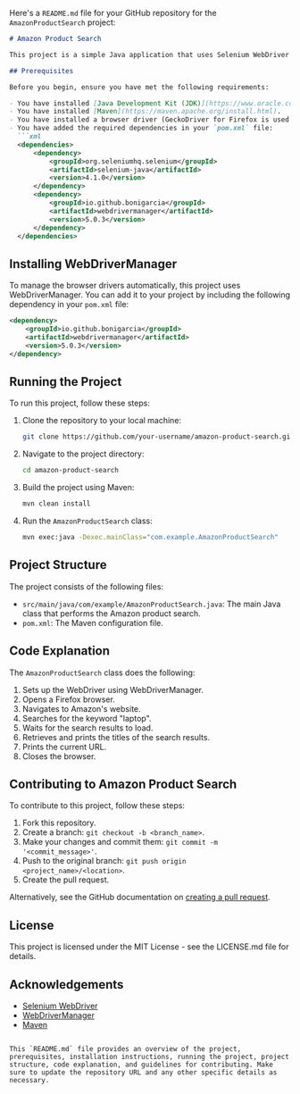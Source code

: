 Here's a `README.md` file for your GitHub repository for the `AmazonProductSearch` project:

```markdown
# Amazon Product Search

This project is a simple Java application that uses Selenium WebDriver to automate the process of searching for a product on Amazon and retrieving the titles of the search results. 

## Prerequisites

Before you begin, ensure you have met the following requirements:

- You have installed [Java Development Kit (JDK)](https://www.oracle.com/java/technologies/javase-downloads.html) (version 8 or later).
- You have installed [Maven](https://maven.apache.org/install.html).
- You have installed a browser driver (GeckoDriver for Firefox is used in this project).
- You have added the required dependencies in your `pom.xml` file:
  ```xml
  <dependencies>
      <dependency>
          <groupId>org.seleniumhq.selenium</groupId>
          <artifactId>selenium-java</artifactId>
          <version>4.1.0</version>
      </dependency>
      <dependency>
          <groupId>io.github.bonigarcia</groupId>
          <artifactId>webdrivermanager</artifactId>
          <version>5.0.3</version>
      </dependency>
  </dependencies>
  ```

## Installing WebDriverManager

To manage the browser drivers automatically, this project uses WebDriverManager. You can add it to your project by including the following dependency in your `pom.xml` file:

```xml
<dependency>
    <groupId>io.github.bonigarcia</groupId>
    <artifactId>webdrivermanager</artifactId>
    <version>5.0.3</version>
</dependency>
```

## Running the Project

To run this project, follow these steps:

1. Clone the repository to your local machine:
   ```sh
   git clone https://github.com/your-username/amazon-product-search.git
   ```

2. Navigate to the project directory:
   ```sh
   cd amazon-product-search
   ```

3. Build the project using Maven:
   ```sh
   mvn clean install
   ```

4. Run the `AmazonProductSearch` class:
   ```sh
   mvn exec:java -Dexec.mainClass="com.example.AmazonProductSearch"
   ```

## Project Structure

The project consists of the following files:

- `src/main/java/com/example/AmazonProductSearch.java`: The main Java class that performs the Amazon product search.
- `pom.xml`: The Maven configuration file.

## Code Explanation

The `AmazonProductSearch` class does the following:

1. Sets up the WebDriver using WebDriverManager.
2. Opens a Firefox browser.
3. Navigates to Amazon's website.
4. Searches for the keyword "laptop".
5. Waits for the search results to load.
6. Retrieves and prints the titles of the search results.
7. Prints the current URL.
8. Closes the browser.

## Contributing to Amazon Product Search

To contribute to this project, follow these steps:

1. Fork this repository.
2. Create a branch: `git checkout -b <branch_name>`.
3. Make your changes and commit them: `git commit -m '<commit_message>'`.
4. Push to the original branch: `git push origin <project_name>/<location>`.
5. Create the pull request.

Alternatively, see the GitHub documentation on [creating a pull request](https://help.github.com/articles/creating-a-pull-request/).

## License

This project is licensed under the MIT License - see the LICENSE.md file for details.

## Acknowledgements

- [Selenium WebDriver](https://www.selenium.dev/documentation/en/webdriver/)
- [WebDriverManager](https://github.com/bonigarcia/webdrivermanager)
- [Maven](https://maven.apache.org/)
```

This `README.md` file provides an overview of the project, prerequisites, installation instructions, running the project, project structure, code explanation, and guidelines for contributing. Make sure to update the repository URL and any other specific details as necessary.
